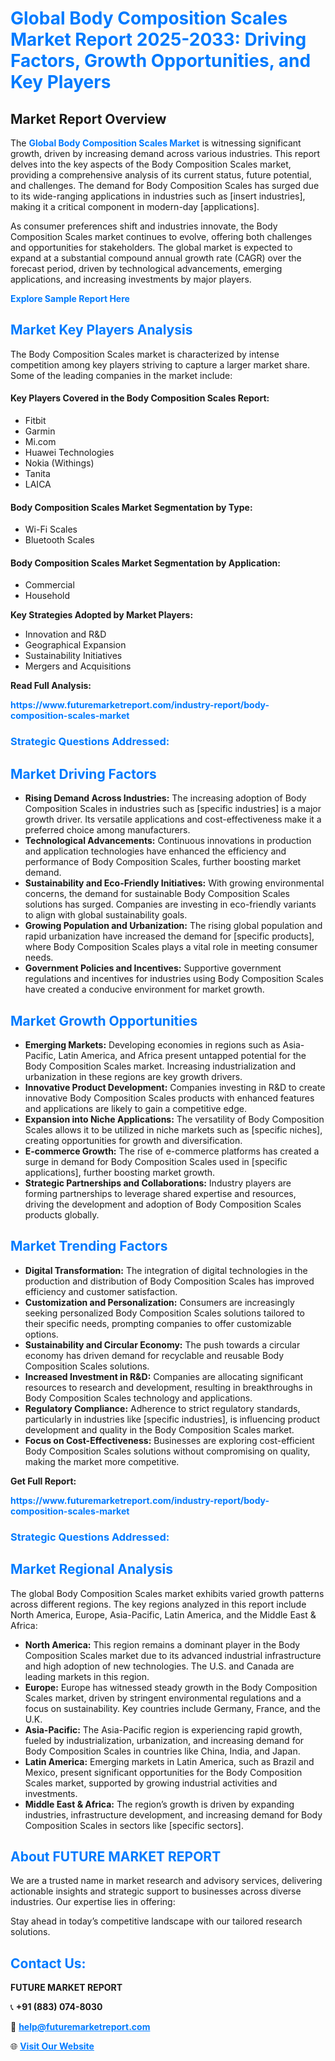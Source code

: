 <h1 style="color: #007BFF;">Global Body Composition Scales Market Report 2025-2033: Driving Factors, Growth Opportunities, and Key Players</h1>

<section id="overview">
<h2>Market Report Overview</h2>
<p>The <a href="https://www.futuremarketreport.com/industry-report/body-composition-scales-market" style="color: #007BFF; text-decoration: none;"><strong>Global Body Composition Scales Market</strong></a> is witnessing significant growth, driven by increasing demand across various industries. This report delves into the key aspects of the Body Composition Scales market, providing a comprehensive analysis of its current status, future potential, and challenges. The demand for Body Composition Scales has surged due to its wide-ranging applications in industries such as [insert industries], making it a critical component in modern-day [applications].</p>
<p>As consumer preferences shift and industries innovate, the Body Composition Scales market continues to evolve, offering both challenges and opportunities for stakeholders. The global market is expected to expand at a substantial compound annual growth rate (CAGR) over the forecast period, driven by technological advancements, emerging applications, and increasing investments by major players.</p>
</section>

<section id="overview">
<p><a href="https://www.futuremarketreport.com/request-sample/reportId=61905" style="color: #007BFF; text-decoration: none;"><strong>Explore Sample Report Here</strong></a></p>
</section>

<section id="key-players">
<h2 style="color: #007BFF;">Market Key Players Analysis</h2>
<p>The Body Composition Scales market is characterized by intense competition among key players striving to capture a larger market share. Some of the leading companies in the market include:</p>
<h4>Key Players Covered in the Body Composition Scales Report:</h4>
<ul><li>Fitbit</li><li>Garmin</li><li>Mi.com</li><li>Huawei Technologies</li><li>Nokia (Withings)</li><li>Tanita</li><li>LAICA</li></ul>
<h4>Body Composition Scales Market Segmentation by Type:</h4>
<ul><li>Wi-Fi Scales</li><li>Bluetooth Scales</li></ul>

<h4>Body Composition Scales Market Segmentation by Application:</h4>
<ul><li>Commercial</li><li>Household</li></ul>
<p><strong>Key Strategies Adopted by Market Players:</strong></p>
<ul>
<li>Innovation and R&D</li>
<li>Geographical Expansion</li>
<li>Sustainability Initiatives</li>
<li>Mergers and Acquisitions</li>
</ul>
</section>

<section>
<p><strong>Read Full Analysis: </strong></p><a href="https://www.futuremarketreport.com/industry-report/body-composition-scales-market" style="color: #007BFF; text-decoration: none;"><strong>https://www.futuremarketreport.com/industry-report/body-composition-scales-market</strong></a>
<h3 style="color: #007BFF;">Strategic Questions Addressed:</h3>
</section>

<section id="driving-factors">
<h2 style="color: #007BFF;">Market Driving Factors</h2>
<ul>
<li><strong>Rising Demand Across Industries:</strong> The increasing adoption of Body Composition Scales in industries such as [specific industries] is a major growth driver. Its versatile applications and cost-effectiveness make it a preferred choice among manufacturers.</li>
<li><strong>Technological Advancements:</strong> Continuous innovations in production and application technologies have enhanced the efficiency and performance of Body Composition Scales, further boosting market demand.</li>
<li><strong>Sustainability and Eco-Friendly Initiatives:</strong> With growing environmental concerns, the demand for sustainable Body Composition Scales solutions has surged. Companies are investing in eco-friendly variants to align with global sustainability goals.</li>
<li><strong>Growing Population and Urbanization:</strong> The rising global population and rapid urbanization have increased the demand for [specific products], where Body Composition Scales plays a vital role in meeting consumer needs.</li>
<li><strong>Government Policies and Incentives:</strong> Supportive government regulations and incentives for industries using Body Composition Scales have created a conducive environment for market growth.</li>
</ul>
</section>

<section id="growth-opportunities">
<h2 style="color: #007BFF;">Market Growth Opportunities</h2>
<ul>
<li><strong>Emerging Markets:</strong> Developing economies in regions such as Asia-Pacific, Latin America, and Africa present untapped potential for the Body Composition Scales market. Increasing industrialization and urbanization in these regions are key growth drivers.</li>
<li><strong>Innovative Product Development:</strong> Companies investing in R&D to create innovative Body Composition Scales products with enhanced features and applications are likely to gain a competitive edge.</li>
<li><strong>Expansion into Niche Applications:</strong> The versatility of Body Composition Scales allows it to be utilized in niche markets such as [specific niches], creating opportunities for growth and diversification.</li>
<li><strong>E-commerce Growth:</strong> The rise of e-commerce platforms has created a surge in demand for Body Composition Scales used in [specific applications], further boosting market growth.</li>
<li><strong>Strategic Partnerships and Collaborations:</strong> Industry players are forming partnerships to leverage shared expertise and resources, driving the development and adoption of Body Composition Scales products globally.</li>
</ul>
</section>

<section id="trending-factors">
<h2 style="color: #007BFF;">Market Trending Factors</h2>
<ul>
<li><strong>Digital Transformation:</strong> The integration of digital technologies in the production and distribution of Body Composition Scales has improved efficiency and customer satisfaction.</li>
<li><strong>Customization and Personalization:</strong> Consumers are increasingly seeking personalized Body Composition Scales solutions tailored to their specific needs, prompting companies to offer customizable options.</li>
<li><strong>Sustainability and Circular Economy:</strong> The push towards a circular economy has driven demand for recyclable and reusable Body Composition Scales solutions.</li>
<li><strong>Increased Investment in R&D:</strong> Companies are allocating significant resources to research and development, resulting in breakthroughs in Body Composition Scales technology and applications.</li>
<li><strong>Regulatory Compliance:</strong> Adherence to strict regulatory standards, particularly in industries like [specific industries], is influencing product development and quality in the Body Composition Scales market.</li>
<li><strong>Focus on Cost-Effectiveness:</strong> Businesses are exploring cost-efficient Body Composition Scales solutions without compromising on quality, making the market more competitive.</li>
</ul>
</section>

<section>
<p><strong>Get Full Report: </strong></p><a href="https://www.futuremarketreport.com/industry-report/body-composition-scales-market" style="color: #007BFF; text-decoration: none;"><strong>https://www.futuremarketreport.com/industry-report/body-composition-scales-market</strong></a>
<h3 style="color: #007BFF;">Strategic Questions Addressed:</h3>
</section>


<section id="regional-analysis">
<h2 style="color: #007BFF;">Market Regional Analysis</h2>
<p>The global Body Composition Scales market exhibits varied growth patterns across different regions. The key regions analyzed in this report include North America, Europe, Asia-Pacific, Latin America, and the Middle East & Africa:</p>
<ul>
<li><strong>North America:</strong> This region remains a dominant player in the Body Composition Scales market due to its advanced industrial infrastructure and high adoption of new technologies. The U.S. and Canada are leading markets in this region.</li>
<li><strong>Europe:</strong> Europe has witnessed steady growth in the Body Composition Scales market, driven by stringent environmental regulations and a focus on sustainability. Key countries include Germany, France, and the U.K.</li>
<li><strong>Asia-Pacific:</strong> The Asia-Pacific region is experiencing rapid growth, fueled by industrialization, urbanization, and increasing demand for Body Composition Scales in countries like China, India, and Japan.</li>
<li><strong>Latin America:</strong> Emerging markets in Latin America, such as Brazil and Mexico, present significant opportunities for the Body Composition Scales market, supported by growing industrial activities and investments.</li>
<li><strong>Middle East & Africa:</strong> The region’s growth is driven by expanding industries, infrastructure development, and increasing demand for Body Composition Scales in sectors like [specific sectors].</li>
</ul>
</section>

<footer>
<h2 style="color: #007BFF;">About FUTURE MARKET REPORT</h2>
<p>We are a trusted name in market research and advisory services, delivering actionable insights and strategic support to businesses across diverse industries. Our expertise lies in offering:</p>

<p>Stay ahead in today’s competitive landscape with our tailored research solutions.</p>

<h2 style="color: #007BFF;">Contact Us:</h2>
<p><strong>FUTURE MARKET REPORT</strong></p>
<p>📞 <strong>+91 (883) 074-8030</strong></p>
<p>📧 <strong><a href="mailto:help@futuremarketreport.com" style="color: #007BFF;">help@futuremarketreport.com</a></strong></p>
<p>🌐 <strong><a href="https://www.futuremarketreport.com/" style="color: #007BFF;">Visit Our Website</a></strong></p>
</footer>
